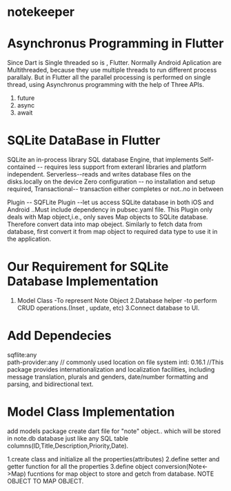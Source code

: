 # notekeeper

# Asynchronus Programming in Flutter

Since Dart is Single threaded so is , Flutter. Normally Android Aplication are Multithreaded, because they use multiple threads to run different process parallaly. But in Flutter all the parallel processing is performed on single thread, using Asynchronus programming with the help of Three APIs.
1. future
2. async
3. await


# SQLite DataBase in Flutter

SQLite an in-process library SQL database Engine, that implements 
Self-contained -- requires less support from exteranl libraries and platform independent.
Serverless--reads and writes database files on the disks.locally  on the device
Zero configuration -- no installation and setup required, 
Transactional-- transaction either completes or not..no in between

Plugin -- SQFLite Plugin --let us access SQLite database in both iOS and Android ..Must include dependency in pubsec.yaml file.
This Plugin only deals with Map object,i.e., only saves Map objects to SQLite database.
Therefore convert data into map obeject.
Similarly to  fetch data from database, first convert it from map object to required data type to use it in the application.


# Our Requirement for SQLite Database Implementation
1. Model Class -To represent Note Object
2.Database helper -to perform CRUD operations.(Inset , update, etc)
3.Connect database to UI.



# Add Dependecies
sqflite:any  
path-provider:any  // commonly used location on file system
intl: 0.16.1    //This package provides internationalization and localization facilities, including message translation, plurals and genders, date/number formatting and parsing, and bidirectional text.

# Model Class Implementation
add models package
create dart file for "note" object.. which  will be stored in note.db database
just like any SQL table 
columns(ID,Title,Description,Priority,Date).

1.create class and initialize all the properties(attributes) 
2.define setter and getter function for  all the properties
3.define  object conversion(Note<->Map) fucntions for map object to store and getch from database. NOTE OBJECT TO MAP OBJECT.









